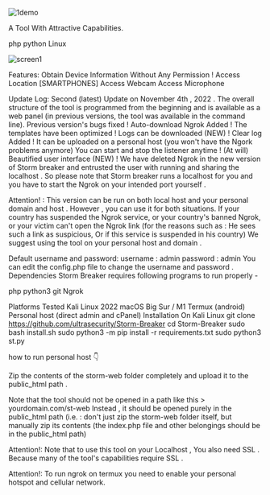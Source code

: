 ![1demo](https://github.com/user-attachments/assets/94dd1c8f-d861-4f8b-b8c9-983d37d3277b)




A Tool With Attractive Capabilities.
</br>

 php  python   Linux 

![screen1](https://github.com/user-attachments/assets/becb48bd-587c-4470-bbb2-7fd86d6b2212)



Features:
Obtain Device Information Without Any Permission !
Access Location [SMARTPHONES]
Access Webcam
Access Microphone

Update Log:
Second (latest) Update on November 4th , 2022 .
The overall structure of the tool is programmed from the beginning and is available as a web panel (in previous versions, the tool was available in the command line).
Previous version's bugs fixed !
Auto-download Ngrok Added !
The templates have been optimized !
Logs can be downloaded (NEW) !
Clear log Added !
It can be uploaded on a personal host (you won't have the Ngork problems anymore)
You can start and stop the listener anytime ! (At will)
Beautified user interface (NEW) !
We have deleted Ngrok in the new version of Storm breaker and entrusted the user with running and sharing the localhost . So please note that Storm breaker runs a localhost for you and you have to start the Ngrok on your intended port yourself .

Attention! :
This version can be run on both local host and your personal domain and host . However , you can use it for both situations. If your country has suspended the Ngrok service, or your country's banned Ngrok, or your victim can't open the Ngrok link (for the reasons such as : He sees such a link as suspicious, Or if this service is suspended in his country) We suggest using the tool on your personal host and domain .

Default username and password:
username : admin
password : admin
You can edit the config.php file to change the username and password .
Dependencies
Storm Breaker requires following programs to run properly -

php
python3
git
Ngrok

Platforms Tested
Kali Linux 2022
macOS Big Sur / M1
Termux (android)
Personal host (direct admin and cPanel)
Installation On Kali Linux
git clone https://github.com/ultrasecurity/Storm-Breaker
cd Storm-Breaker
sudo bash install.sh
sudo python3 -m pip install -r requirements.txt
sudo python3 st.py

how to run personal host 👇

Zip the contents of the storm-web folder completely and upload it to the public_html path .

Note that the tool should not be opened in a path like this > yourdomain.com/st-web Instead , it should be opened purely in the public_html path (i.e. : don't just zip the storm-web folder itself, but manually zip its contents (the index.php file and other belongings should be in the public_html path)

Attention!:
Note that to use this tool on your Localhost , You also need SSL . Because many of the tool's capabilities require SSL .

Attention!:
To run ngrok on termux you need to enable your personal hotspot and cellular network.
